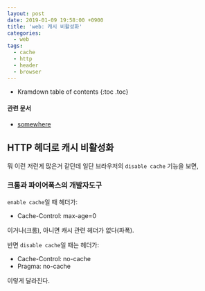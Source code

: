 ```yaml
---
layout: post
date: 2019-01-09 19:58:00 +0900
title: 'web: 캐시 비활성화'
categories:
  - web
tags:
  - cache
  - http
  - header
  - browser
---
```


* Kramdown table of contents
{:toc .toc}

#### 관련 문서

- [somewhere](/somewhere)

## HTTP 헤더로 캐시 비활성화

뭐 이런 저런게 많은거 같던데 일단 브라우저의 `disable cache` 기능을 보면,

### 크롬과 파이어폭스의 개발자도구

`enable cache`일 때 헤더가:

- Cache-Control: max-age=0

이거나(크롬), 아니면 캐시 관련 헤더가 없다(파폭).

반면 `disable cache`일 때는 헤더가:

- Cache-Control: no-cache
- Pragma: no-cache

이렇게 달라진다.
